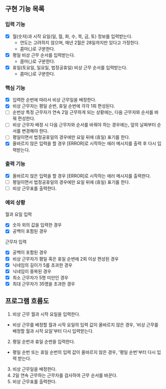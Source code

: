 ## 구현 기능 목록

### 입력 기능

- [x] 월(숫자)과 시작 요일(일, 월, 화, 수, 목, 금, 토) 정보를 입력받는다.
    - 연도는 고려하지 않으며, 매년 2월은 28일까지만 있다고 가정한다.
    - 콤마(,)로 구분한다.
- [x] 평일 비상 근무 순서를 입력받는다.
    - 콤마(,)로 구분한다.
- [x] 휴일(토요일, 일요일, 법정공휴일) 비상 근무 순서를 입력받는다.
    - 콤마(,)로 구분한다.

### 핵심 기능

- [x] 입력한 순번에 따라서 비상 근무일을 배정한다.
- [x] 비상 근무자는 평일 순번, 휴일 순번에 각각 1회 편성된다.
- [ ] 순번상 특정 근무자가 연속 2일 근무하게 되는 상황에는, 다음 근무자와 순서를 바꿔 편성한다.
- [ ] 비상 근무자 배정 시 다음 근무자와 순서를 바꿔야 하는 경우에는, 앞의 날짜부터 순서를 변경해야 한다.
- [ ] 평일이면서 법정공휴일의 경우에만 요일 뒤에 (휴일) 표기를 한다.
- [x] 올바르지 않은 입력을 할 경우 [ERROR]로 시작하는 에러 메시지를 출력 후 다시 입력받는다.

### 출력 기능

- [x] 올바르지 않은 입력을 할 경우 [ERROR]로 시작하는 에러 메시지를 출력한다.
- [ ] 평일이면서 법정공휴일의 경우에만 요일 뒤에 (휴일) 표기를 한다.
- [ ] 비상 근무표를 출력한다.

### 예외 상황

월과 요일 입력

- [x] 숫자 외의 값을 입력한 경우
- [x] 공백이 포함된 경우

근무자 입력

- [x] 공백이 포함된 경우
- [x] 비상 근무자가 평일 혹은 휴일 순번에 2회 이상 편성된 경우
- [x] 닉네임의 길이가 5를 초과한 경우
- [x] 닉네임이 중복된 경우
- [x] 최소 근무자가 5명 미만인 경우
- [x] 최대 근무자가 35명을 초과한 경우

## 프로그램 흐름도

1. 비상 근무 월과 시작 요일을 입력한다.

- 비상 근무를 배정할 월과 시작 요일의 입력 값이 올바르지 않은 경우, '비상 근무를 배정할 월과 시작 요일'부터 다시 입력받는다.

2. 평일 순번과 휴일 순번을 입력한다.

- 평일 순번 또는 휴일 순번의 입력 값이 올바르지 않은 경우, '평일 순번'부터 다시 입력 받는다.

3. 비상 근무일을 배정한다.
4. 2일 연속 근무하는 근무자를 검사하여 근무 순서를 바꾼다.
5. 비상 근무표를 출력한다.
